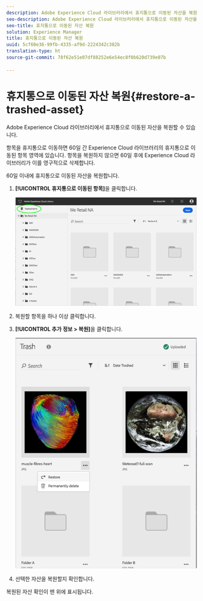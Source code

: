 ```yaml
---
description: Adobe Experience Cloud 라이브러리에서 휴지통으로 이동된 자산을 복원할 수 있습니다.
seo-description: Adobe Experience Cloud 라이브러리에서 휴지통으로 이동된 자산을 복원할 수 있습니다.
seo-title: 휴지통으로 이동된 자산 복원
solution: Experience Manager
title: 휴지통으로 이동된 자산 복원
uuid: 5cf60e36-99fb-4335-af9d-2224342c382b
translation-type: ht
source-git-commit: 78f62e51e07df88252e6e54ec8f0b620d739e07b

---
```



# 휴지통으로 이동된 자산 복원{#restore-a-trashed-asset}

Adobe Experience Cloud 라이브러리에서 휴지통으로 이동된 자산을 복원할 수 있습니다.

항목을 휴지통으로 이동하면 60일 간 Experience Cloud 라이브러리의 휴지통으로 이동된 항목 영역에 있습니다. 항목을 복원하지 않으면 60일 후에 Experience Cloud 라이브러리가 이를 영구적으로 삭제합니다.

60일 이내에 휴지통으로 이동된 자산을 복원합니다.

1. **[!UICONTROL 휴지통으로 이동된 항목]**&#x200B;을 클릭합니다.

   ![](assets/library_general_trashed_items.png)

1. 복원할 항목을 하나 이상 클릭합니다.
1. **[!UICONTROL 추가 정보 &gt; 복원]**&#x200B;을 클릭합니다.

   ![](assets/library_restore_perm_delete.png)

1. 선택한 자산을 복원할지 확인합니다.

복원된 자산 확인이 맨 위에 표시됩니다.
